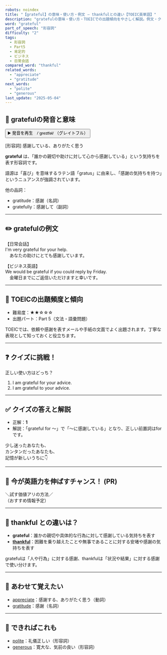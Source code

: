 ```yaml
---
robots: noindex
title: "【grateful】の意味・使い方・例文 ― thankfulとの違い【TOEIC英単語】"
description: "gratefulの意味・使い方・TOEICでの出題傾向をやさしく解説。例文・クイズ付きでthankfulとの違いもわかりやすく学べます。"
word: "grateful"
part_of_speech: "形容詞"
difficulty: "2"
tags:
  - 形容詞
  - Part5
  - 肯定的
  - ビジネス
  - 日常会話
compared_word: "thankful"
related_words:
  - "appreciate"
  - "gratitude"
next_words:
  - "polite"
  - "generous"
last_update: "2025-05-04"
---
```


## 🔰 gratefulの発音と意味

<button class="play-audio" onclick="playTTS('grateful')">
  <span class="play-audio-main">
    ▶️ 発音を再生　/ˈɡreɪtfəl/
  </span>
  <span class="play-audio-sub">
    （グレイトフル）
  </span>
</button>

[形容詞] 感謝している、ありがたく思う

**grateful** は、「誰かの親切や助けに対して心から感謝している」という気持ちを表す形容詞です。

語源は「喜び」を意味するラテン語「gratus」に由来し、「感謝の気持ちを持つ」というニュアンスが強調されています。

他の品詞：  
- gratitude：感謝（名詞）
- gratefully：感謝して（副詞）

---

## ✏️ gratefulの例文

【日常会話】  
I'm very grateful for your help.  
　あなたの助けにとても感謝しています。

【ビジネス英語】  
We would be grateful if you could reply by Friday.  
　金曜日までにご返信いただけますと幸いです。

---

## 🎯 TOEICの出題頻度と傾向

- 難易度：★★☆☆☆
- 出題パート：Part 5（文法・語彙問題）

TOEICでは、依頼や感謝を表すメールや手紙の文面でよく出題されます。丁寧な表現として知っておくと役立ちます。

---

## ❓ クイズに挑戦！

正しい使い方はどっち？

1. I am grateful for your advice.  
2. I am grateful to your advice.

---

## ✅ クイズの答えと解説

- 正解：**1**
- 解説：「grateful for ～」で「～に感謝している」となり、正しい前置詞はforです。

少し迷ったあなたも、  
カンタンだったあなたも、  
記憶が新しいうちに👇️

---

## 🚀 今が英語力を伸ばすチャンス！ (PR)

<div class="info-center">
＼試す価値アリの方法／<br>  
（おすすめ情報予定）
</div>

---

## 🤔  thankful との違いは？

- **grateful**：誰かの親切や具体的な行為に対して感謝している気持ちを表す
- **[thankful](/word/thankful)**：困難を乗り越えたことや無事であることに対する安堵や感謝の気持ちを表す

gratefulは「人や行為」に対する感謝、thankfulは「状況や結果」に対する感謝で使い分けます。

---

## 🧩 あわせて覚えたい

- [appreciate](/word/appreciate)：感謝する、ありがたく思う（動詞）
- [gratitude](/word/gratitude)：感謝（名詞）

---

## 📖 できればこれも

- [polite](/word/polite)：礼儀正しい（形容詞）
- [generous](/word/generous)：寛大な、気前の良い（形容詞）

<!-- cvid: aid45_bid19 -->
